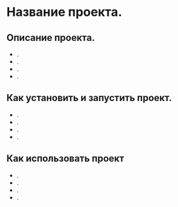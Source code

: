 # Название проекта.## Описание проекта.- .- .- .- .## Как установить и запустить проект.- .- .- .- .## Как использовать проект- .- .- .- .